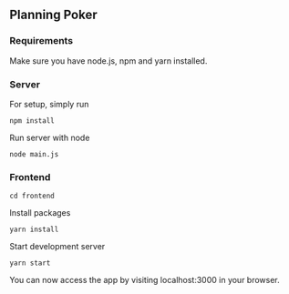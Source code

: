 ## Planning Poker

### Requirements

Make sure you have node.js, npm and yarn installed.

### Server

For setup, simply run

```
npm install
```

Run server with node

```
node main.js
```

### Frontend

```
cd frontend
```

Install packages

```
yarn install
```

Start development server

```
yarn start
```


You can now access the app by visiting localhost:3000 in your browser. 
